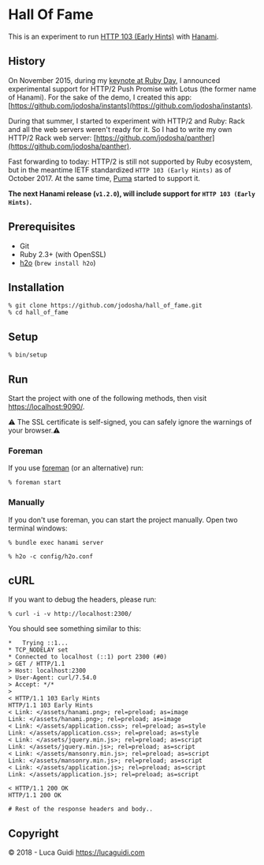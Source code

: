 # Hall Of Fame

This is an experiment to run [HTTP 103 (Early Hints)](https://datatracker.ietf.org/doc/draft-ietf-httpbis-early-hints/) with [Hanami](http://hanamirb.org).

## History

On November 2015, during my [keynote at Ruby Day](https://www.youtube.com/watch?v=XCgsXUKLsOc&feature=youtu.be&t=31m4s), I announced experimental support for HTTP/2 Push Promise with Lotus (the former name of Hanami).
For the sake of the demo, I created this app: [https://github.com/jodosha/instants](https://github.com/jodosha/instants).

During that summer, I started to experiment with HTTP/2 and Ruby: Rack and all the web servers weren't ready for it.
So I had to write my own HTTP/2 Rack web server: [https://github.com/jodosha/panther](https://github.com/jodosha/panther).

Fast forwarding to today: HTTP/2 is still not supported by Ruby ecosystem, but in the meantime IETF standardized `HTTP 103 (Early Hints)` as of October 2017.
At the same time, [Puma](http://puma.io) started to support it.

**The next Hanami release (`v1.2.0`), will include support for `HTTP 103 (Early Hints)`.**

## Prerequisites

  * Git
  * Ruby 2.3+ (with OpenSSL)
  * [h2o](https://h2o.examp1e.net/) (`brew install h2o`)

## Installation

```shell
% git clone https://github.com/jodosha/hall_of_fame.git
% cd hall_of_fame
```

## Setup

```shell
% bin/setup
```

## Run

Start the project with one of the following methods, then visit [https://localhost:9090/](https://localhost:9090/).

:warning: The SSL certificate is self-signed, you can safely ignore the warnings of your browser.:warning:

### Foreman

If you use [foreman](https://github.com/ddollar/foreman) (or an alternative) run:

```shell
% foreman start
```

### Manually

If you don't use foreman, you can start the project manually.
Open two terminal windows:

```shell
% bundle exec hanami server
```

```shell
% h2o -c config/h2o.conf
```

## cURL

If you want to debug the headers, please run:

```shell
% curl -i -v http://localhost:2300/
```

You should see something similar to this:

```shell
*   Trying ::1...
* TCP_NODELAY set
* Connected to localhost (::1) port 2300 (#0)
> GET / HTTP/1.1
> Host: localhost:2300
> User-Agent: curl/7.54.0
> Accept: */*
>
< HTTP/1.1 103 Early Hints
HTTP/1.1 103 Early Hints
< Link: </assets/hanami.png>; rel=preload; as=image
Link: </assets/hanami.png>; rel=preload; as=image
< Link: </assets/application.css>; rel=preload; as=style
Link: </assets/application.css>; rel=preload; as=style
< Link: </assets/jquery.min.js>; rel=preload; as=script
Link: </assets/jquery.min.js>; rel=preload; as=script
< Link: </assets/mansonry.min.js>; rel=preload; as=script
Link: </assets/mansonry.min.js>; rel=preload; as=script
< Link: </assets/application.js>; rel=preload; as=script
Link: </assets/application.js>; rel=preload; as=script

< HTTP/1.1 200 OK
HTTP/1.1 200 OK

# Rest of the response headers and body..
```

## Copyright

&copy; 2018 - Luca Guidi https://lucaguidi.com
